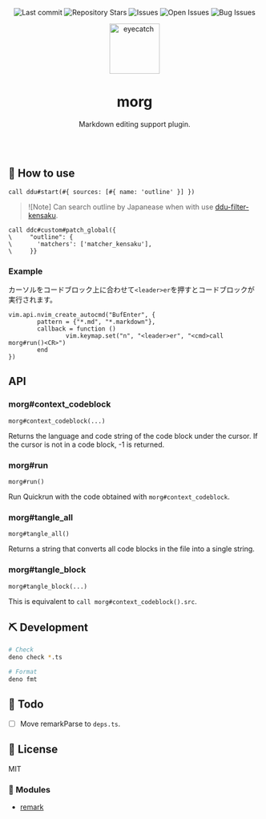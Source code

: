 <div align="center">

![Last commit](https://img.shields.io/github/last-commit/Comamoca/vim-morg?style=flat-square)
![Repository Stars](https://img.shields.io/github/stars/Comamoca/vim-morg?style=flat-square)
![Issues](https://img.shields.io/github/issues/Comamoca/vim-morg?style=flat-square)
![Open Issues](https://img.shields.io/github/issues-raw/Comamoca/vim-morg?style=flat-square)
![Bug Issues](https://img.shields.io/github/issues/Comamoca/vim-morg/bug?style=flat-square)

<img src="https://emoji2svg.deno.dev/api/🦊" alt="eyecatch" height="100">

# morg

Markdown editing support plugin. 

<br>
<br>

</div>

<div align="center">

</div>

## 🚀 How to use

```vim
call ddu#start(#{ sources: [#{ name: 'outline' }] })
```

> ![Note] Can search outline by Japanease when with use
> [ddu-filter-kensaku](https://github.com/Milly/ddu-filter-kensaku).

```vim
call ddc#custom#patch_global({
\     "outline": {
\       'matchers': ['matcher_kensaku'],
\     }}
```

### Example

カーソルをコードブロック上に合わせて`<leader>er`を押すとコードブロックが実行されます。

```vim
vim.api.nvim_create_autocmd("BufEnter", {
        pattern = {"*.md", "*.markdown"},
        callback = function ()
                vim.keymap.set("n", "<leader>er", "<cmd>call morg#run()<CR>")
        end
})
```

## API

### morg#context_codeblock

`morg#context_codeblock(...)`

Returns the language and code string of the code block under the cursor.
If the cursor is not in a code block, -1 is returned.

### morg#run

`morg#run()`

Run Quickrun with the code obtained with `morg#context_codeblock`.

### morg#tangle_all

`morg#tangle_all()`

Returns a string that converts all code blocks in the file into a single string.

### morg#tangle_block

`morg#tangle_block(...)`

This is equivalent to `call morg#context_codeblock().src`.

## ⛏️ Development

```sh
# Check
deno check *.ts

# Format
deno fmt
```

## 📝 Todo

- [ ] Move remarkParse to `deps.ts`.

## 📜 License

MIT

### 🧩 Modules

- [remark](https://github.com/remarkjs/remark)
